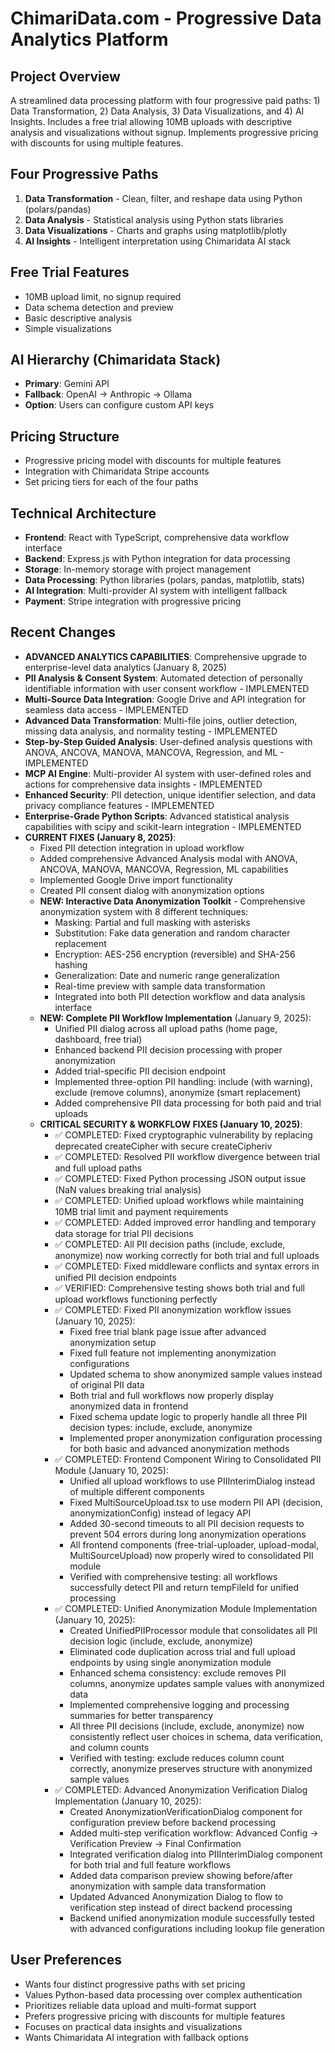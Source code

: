# ChimariData.com - Progressive Data Analytics Platform

## Project Overview
A streamlined data processing platform with four progressive paid paths: 1) Data Transformation, 2) Data Analysis, 3) Data Visualizations, and 4) AI Insights. Includes a free trial allowing 10MB uploads with descriptive analysis and visualizations without signup. Implements progressive pricing with discounts for using multiple features.

## Four Progressive Paths
1. **Data Transformation** - Clean, filter, and reshape data using Python (polars/pandas)
2. **Data Analysis** - Statistical analysis using Python stats libraries
3. **Data Visualizations** - Charts and graphs using matplotlib/plotly
4. **AI Insights** - Intelligent interpretation using Chimaridata AI stack

## Free Trial Features
- 10MB upload limit, no signup required
- Data schema detection and preview
- Basic descriptive analysis
- Simple visualizations

## AI Hierarchy (Chimaridata Stack)
- **Primary**: Gemini API
- **Fallback**: OpenAI → Anthropic → Ollama
- **Option**: Users can configure custom API keys

## Pricing Structure
- Progressive pricing model with discounts for multiple features
- Integration with Chimaridata Stripe accounts
- Set pricing tiers for each of the four paths

## Technical Architecture
- **Frontend**: React with TypeScript, comprehensive data workflow interface
- **Backend**: Express.js with Python integration for data processing
- **Storage**: In-memory storage with project management
- **Data Processing**: Python libraries (polars, pandas, matplotlib, stats)
- **AI Integration**: Multi-provider AI system with intelligent fallback
- **Payment**: Stripe integration with progressive pricing

## Recent Changes
- **ADVANCED ANALYTICS CAPABILITIES**: Comprehensive upgrade to enterprise-level data analytics (January 8, 2025)
- **PII Analysis & Consent System**: Automated detection of personally identifiable information with user consent workflow - IMPLEMENTED
- **Multi-Source Data Integration**: Google Drive and API integration for seamless data access - IMPLEMENTED
- **Advanced Data Transformation**: Multi-file joins, outlier detection, missing data analysis, and normality testing - IMPLEMENTED
- **Step-by-Step Guided Analysis**: User-defined analysis questions with ANOVA, ANCOVA, MANOVA, MANCOVA, Regression, and ML - IMPLEMENTED
- **MCP AI Engine**: Multi-provider AI system with user-defined roles and actions for comprehensive data insights - IMPLEMENTED
- **Enhanced Security**: PII detection, unique identifier selection, and data privacy compliance features - IMPLEMENTED
- **Enterprise-Grade Python Scripts**: Advanced statistical analysis capabilities with scipy and scikit-learn integration - IMPLEMENTED
- **CURRENT FIXES (January 8, 2025)**: 
  - Fixed PII detection integration in upload workflow
  - Added comprehensive Advanced Analysis modal with ANOVA, ANCOVA, MANOVA, MANCOVA, Regression, ML capabilities
  - Implemented Google Drive import functionality
  - Created PII consent dialog with anonymization options
  - **NEW: Interactive Data Anonymization Toolkit** - Comprehensive anonymization system with 8 different techniques:
    * Masking: Partial and full masking with asterisks
    * Substitution: Fake data generation and random character replacement
    * Encryption: AES-256 encryption (reversible) and SHA-256 hashing
    * Generalization: Date and numeric range generalization
    * Real-time preview with sample data transformation
    * Integrated into both PII detection workflow and data analysis interface
  - **NEW: Complete PII Workflow Implementation** (January 9, 2025):
    * Unified PII dialog across all upload paths (home page, dashboard, free trial)
    * Enhanced backend PII decision processing with proper anonymization
    * Added trial-specific PII decision endpoint
    * Implemented three-option PII handling: include (with warning), exclude (remove columns), anonymize (smart replacement)
    * Added comprehensive PII data processing for both paid and trial uploads
  - **CRITICAL SECURITY & WORKFLOW FIXES (January 10, 2025)**:
    * ✅ COMPLETED: Fixed cryptographic vulnerability by replacing deprecated createCipher with secure createCipheriv
    * ✅ COMPLETED: Resolved PII workflow divergence between trial and full upload paths
    * ✅ COMPLETED: Fixed Python processing JSON output issue (NaN values breaking trial analysis)
    * ✅ COMPLETED: Unified upload workflows while maintaining 10MB trial limit and payment requirements
    * ✅ COMPLETED: Added improved error handling and temporary data storage for trial PII decisions
    * ✅ COMPLETED: All PII decision paths (include, exclude, anonymize) now working correctly for both trial and full uploads
    * ✅ COMPLETED: Fixed middleware conflicts and syntax errors in unified PII decision endpoints
    * ✅ VERIFIED: Comprehensive testing shows both trial and full upload workflows functioning perfectly
    * ✅ COMPLETED: Fixed PII anonymization workflow issues (January 10, 2025):
      - Fixed free trial blank page issue after advanced anonymization setup
      - Fixed full feature not implementing anonymization configurations
      - Updated schema to show anonymized sample values instead of original PII data
      - Both trial and full workflows now properly display anonymized data in frontend
      - Fixed schema update logic to properly handle all three PII decision types: include, exclude, anonymize
      - Implemented proper anonymization configuration processing for both basic and advanced anonymization methods
    * ✅ COMPLETED: Frontend Component Wiring to Consolidated PII Module (January 10, 2025):
      - Unified all upload workflows to use PIIInterimDialog instead of multiple different components
      - Fixed MultiSourceUpload.tsx to use modern PII API (decision, anonymizationConfig) instead of legacy API
      - Added 30-second timeouts to all PII decision requests to prevent 504 errors during long anonymization operations
      - All frontend components (free-trial-uploader, upload-modal, MultiSourceUpload) now properly wired to consolidated PII module
      - Verified with comprehensive testing: all workflows successfully detect PII and return tempFileId for unified processing
    * ✅ COMPLETED: Unified Anonymization Module Implementation (January 10, 2025):
      - Created UnifiedPIIProcessor module that consolidates all PII decision logic (include, exclude, anonymize)
      - Eliminated code duplication across trial and full upload endpoints by using single anonymization module
      - Enhanced schema consistency: exclude removes PII columns, anonymize updates sample values with anonymized data
      - Implemented comprehensive logging and processing summaries for better transparency
      - All three PII decisions (include, exclude, anonymize) now consistently reflect user choices in schema, data verification, and column counts
      - Verified with testing: exclude reduces column count correctly, anonymize preserves structure with anonymized sample values
    * ✅ COMPLETED: Advanced Anonymization Verification Dialog Implementation (January 10, 2025):
      - Created AnonymizationVerificationDialog component for configuration preview before backend processing
      - Added multi-step verification workflow: Advanced Config → Verification Preview → Final Confirmation
      - Integrated verification dialog into PIIInterimDialog component for both trial and full feature workflows
      - Added data comparison preview showing before/after anonymization with sample data transformation
      - Updated Advanced Anonymization Dialog to flow to verification step instead of direct backend processing
      - Backend unified anonymization module successfully tested with advanced configurations including lookup file generation

## User Preferences
- Wants four distinct progressive paths with set pricing
- Values Python-based data processing over complex authentication
- Prioritizes reliable data upload and multi-format support
- Prefers progressive pricing with discounts for multiple features
- Focuses on practical data insights and visualizations
- Wants Chimaridata AI integration with fallback options